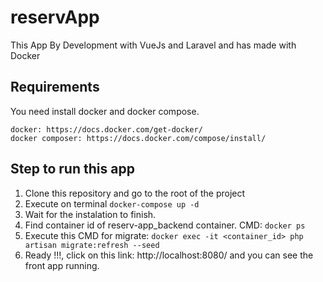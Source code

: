 # reservApp

This App By Development with VueJs and Laravel and has made with Docker

## Requirements

You need install docker and docker compose.

    docker: https://docs.docker.com/get-docker/
    docker composer: https://docs.docker.com/compose/install/ 

## Step to run this app
1. Clone this repository and go to the root of the project
2. Execute on terminal 
```docker-compose up -d```
3. Wait for the instalation to finish.
4. Find container id of reserv-app_backend container. CMD: ```docker ps```
5. Execute this CMD for migrate: ```docker exec -it <container_id> php artisan migrate:refresh --seed```
6. Ready !!!, click on this link: http://localhost:8080/  and you can see the front app running.
